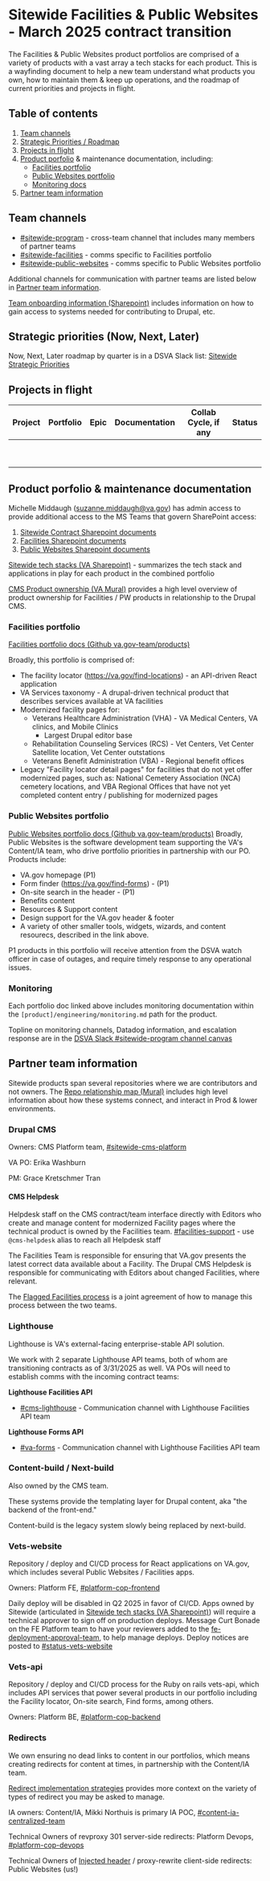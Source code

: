 # Sitewide Facilities & Public Websites - March 2025 contract transition

The Facilities & Public Websites product portfolios are comprised of a variety of products with a vast array a tech stacks for each product. This is a wayfinding document to help a new team understand what products you own, how to maintain them & keep up operations, and the roadmap of current priorities and projects in flight. 

## Table of contents
1. [Team channels](#team-channels)
2. [Strategic Priorities / Roadmap](#strategic-priorities-now-next-later)
3. [Projects in flight](d#projects-in-flight) 
4. [Product porfolio](https://github.com/department-of-veterans-affairs/va.gov-team/blob/master/teams/sitewide/2025-contract-transition.md#product-porfolio--maintenance-documentation) & maintenance documentation, including:
    * [Facilities portfolio](#facilities-portfolio)
    * [Public Websites portfolio](#public-websites-portfolio)
    * [Monitoring docs](#monitoring)
5. [Partner team information](#partner-team-information)

## Team channels
* [#sitewide-program](https://app.slack.com/client/T03FECE8V/C03LFSPGV16) - cross-team channel that includes many members of partner teams
* [#sitewide-facilities](https://app.slack.com/client/T03FECE8V/C0FQSS30V) - comms specific to Facilities portfolio
* [#sitewide-public-websites](https://app.slack.com/client/T03FECE8V/C52CL1PKQ) - comms specific to Public Websites portfolio

Additional channels for communication with partner teams are listed below in [Partner team information](#partner-team-information).

[Team onboarding information (Sharepoint)](https://dvagov.sharepoint.com/:w:/r/sites/SitewideContract/_layouts/15/Doc.aspx?sourcedoc=%7B33C442DA-4735-4F5B-9568-93B6C05BC97E%7D&file=Sitewide%20Onboarding%20TEMPLATE.docx&action=default&mobileredirect=true) includes information on how to gain access to systems needed for contributing to Drupal, etc.

## Strategic priorities (Now, Next, Later)
Now, Next, Later roadmap by quarter is in a DSVA Slack list: [Sitewide Strategic Priorities](https://dsva.slack.com/lists/T03FECE8V/F07JG0HFHBP?view_id=View085PKFEB18)


## Projects in flight

Project | Portfolio | Epic | Documentation | Collab Cycle, if any | Status
--- | --- | --- | --- | --- | ---
 |  |  |  |   |
 |  |  |  |   |
 |  |  |  |   |
 |  |  |  |   |
 |  |  |  |   |
 |  |  |  |   |
 |  |  |  |   |
 |  |  |  |   |
 |  |  |  |   |



## Product porfolio & maintenance documentation

Michelle Middaugh (suzanne.middaugh@va.gov) has admin access to provide additional access to the MS Teams that govern SharePoint access: 
1. [Sitewide Contract Sharepoint documents](https://dvagov.sharepoint.com/sites/SitewideContract/Shared%20Documents/Forms/AllItems.aspx)
2. [Facilities Sharepoint documents](https://dvagov.sharepoint.com/sites/SitewidePublicWebsites/Shared%20Documents/Forms/AllItems.aspx)
3. [Public Websites Sharepoint documents](https://dvagov.sharepoint.com/sites/SitewideFacilitiesTeam/Shared%20Documents/Forms/AllItems.aspx)

[Sitewide tech stacks (VA Sharepoint)](https://dvagov.sharepoint.com/:x:/r/sites/SitewideContract/Shared%20Documents/Sitewide%20product%20portfolio%20tech%20stack.xlsx?d=w32777179456a4ad1b2b8082d244fe51e&csf=1&web=1&e=VTP8Nh) - summarizes the tech stack and applications in play for each product in the combined portfolio

[CMS Product ownership (VA Mural)](https://app.mural.co/t/departmentofveteransaffairs9999/m/vagov6717/1646745279937/9a5570c420939d84e875e8334fd73073e3a3971b?wid=0-1727133718954) provides a high level overview of product ownership for Facilities / PW products in relationship to the Drupal CMS.

### Facilities portfolio
[Facilities portfolio docs (Github va.gov-team/products)](https://github.com/department-of-veterans-affairs/va.gov-team/tree/master/products/facilities )

Broadly, this portfolio is comprised of: 
* The facility locator (https://va.gov/find-locations) - an API-driven React application
* VA Services taxonomy - A drupal-driven technical product that describes services available at VA facilities
* Modernized facility pages for:
    * Veterans Healthcare Administration (VHA) - VA Medical Centers, VA clinics, and Mobile Clinics
        *  Largest Drupal editor base
    * Rehabilitation Counseling Services (RCS) - Vet Centers, Vet Center Satellite location, Vet Center outstations
    * Veterans Benefit Administration (VBA) - Regional benefit offices
* Legacy "Facility locator detail pages" for facilities that do not yet offer modernized pages, such as: National Cemetery Association (NCA) cemetery locations, and VBA Regional Offices that have not yet completed content entry / publishing for modernized pages

### Public Websites portfolio 
[Public Websites portfolio docs (Github va.gov-team/products)](https://github.com/department-of-veterans-affairs/va.gov-team/tree/master/products/public-websites) 
Broadly, Public Websites is the software development team supporting the VA's Content/IA team, who drive portfolio priorities in partnership with our PO. Products include: 
* VA.gov homepage (P1)
* Form finder (https://va.gov/find-forms) -  (P1)
* On-site search in the header -  (P1)
* Benefits content
* Resources & Support content
* Design support for the VA.gov header & footer
* A variety of other smaller tools, widgets, wizards, and content resourecs, described in the link above.

P1 products in this portfolio will receive attention from the DSVA watch officer in case of outages, and require timely response to any operational issues.

### Monitoring
Each portfolio doc linked above includes monitoring documentation within the `[product]/engineering/monitoring.md` path for the product. 

Topline on monitoring channels, Datadog information, and escalation response are in the [DSVA Slack #sitewide-program channel canvas](https://dsva.slack.com/canvas/C03LFSPGV16)



## Partner team information
Sitewide products span several repositories where we are contributors and not owners. 
The [Repo relationship map (Mural)](https://app.mural.co/t/departmentofveteransaffairs9999/m/departmentofveteransaffairs9999/1723134921510/3622bf7305d3e10698094aa13525f36617c472d7?sender=u0b235d03cbd64f7f93673243) includes high level information about how these systems connect, and interact in Prod & lower environments.

### Drupal CMS
Owners: CMS Platform team, [#sitewide-cms-platform](https://app.slack.com/client/T03FECE8V/CT4GZBM8F)

VA PO: Erika Washburn

PM: Grace Kretschmer Tran

#### CMS Helpdesk
Helpdesk staff on the CMS contract/team interface directly with Editors who create and manage content for modernized Facility pages where the technical product is owned by the Facilities team. 
[#facilities-support](https://app.slack.com/client/T03FECE8V/C02730UEZPS) - use `@cms-helpdesk` alias to reach all Helpdesk staff

The Facilities Team is responsible for ensuring that VA.gov presents the latest correct data available about a Facility. 
The Drupal CMS Helpdesk is responsible for communicating with Editors about changed Facilities, where relevant.

The [Flagged Facilities process](https://github.com/department-of-veterans-affairs/va.gov-team/blob/master/products/facilities/flagged-facilities.md) is a joint agreement of how to manage this process between the two teams.

### Lighthouse
Lighthouse is VA's external-facing enterprise-stable API solution. 

We work with 2 separate Lighthouse API teams, both of whom are transitioning contracts as of 3/31/2025 as well. VA POs will need to establish comms with the incoming contract teams: 

**Lighthouse Facilities API**
- [#cms-lighthouse](https://app.slack.com/client/T03FECE8V/C02BTJTDFTN) - Communication channel with Lighthouse Facilities API team

**Lighthouse Forms API**
- [#va-forms](https://app.slack.com/client/T03FECE8V/CUB5X5MGF) - Communication channel with Lighthouse Facilities API team

### Content-build / Next-build
Also owned by the CMS team. 

These systems provide the templating layer for Drupal content, aka "the backend of the front-end."

Content-build is the legacy system slowly being replaced by next-build. 

### Vets-website
Repository / deploy and CI/CD process for React applications on VA.gov, which includes several Public Websites / Facilities apps. 

Owners: Platform FE, [#platform-cop-frontend](https://app.slack.com/client/T03FECE8V/C04868KS69L)

Daily deploy will be disabled in Q2 2025 in favor of CI/CD. Apps owned by Sitewide (articulated in [Sitewide tech stacks (VA Sharepoint)](https://dvagov.sharepoint.com/:x:/r/sites/SitewideContract/Shared%20Documents/Sitewide%20product%20portfolio%20tech%20stack.xlsx?d=w32777179456a4ad1b2b8082d244fe51e&csf=1&web=1&e=VTP8Nh)) will require a technical approver to sign off on production deploys. Message Curt Bonade on the FE Platform team to have your reviewers added to the [fe-deployment-approval-team](https://github.com/orgs/department-of-veterans-affairs/teams/fe-deployment-approval-team/members), to help manage deploys. Deploy notices are posted to [#status-vets-website](https://app.slack.com/client/T03FECE8V/C02V265VCGH)

### Vets-api
Repository / deploy and CI/CD process for the Ruby on rails vets-api, which includes API services that power several products in our portfolio including the Facility locator, On-site search, Find forms, among others. 

Owners: Platform BE, [#platform-cop-backend](https://app.slack.com/client/T03FECE8V/C0460N83Y9G)

### Redirects
We own ensuring no dead links to content in our portfolios, which means creating redirects for content at times, in partnership with the Content/IA team. 

[Redirect implementation strategies](https://depo-platform-documentation.scrollhelp.site/developer-docs/redirect-implementation-strategies) provides more context on the variety of types of redirect you may be asked to manage.

IA owners: Content/IA, Mikki Northuis is primary IA POC, [#content-ia-centralized-team](https://app.slack.com/client/T03FECE8V/C01K37HRUAH)

Technical Owners of revproxy 301 server-side redirects: Platform Devops, [#platform-cop-devops](https://app.slack.com/client/T03FECE8V/C04CYC4LMU6)

Technical Owners of [Injected header](https://github.com/department-of-veterans-affairs/va.gov-team/tree/master/products/header-footer/injected-header) / proxy-rewrite client-side redirects: Public Websites (us!) 

